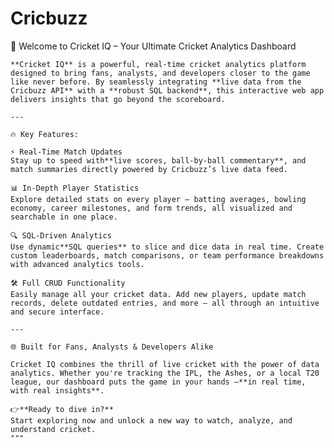 # Cricbuzz

 🏏 Welcome to Cricket IQ – Your Ultimate Cricket Analytics Dashboard

    **Cricket IQ** is a powerful, real-time cricket analytics platform designed to bring fans, analysts, and developers closer to the game like never before. By seamlessly integrating **live data from the Cricbuzz API** with a **robust SQL backend**, this interactive web app delivers insights that go beyond the scoreboard.

    ---

    🔥 Key Features:

    ⚡ Real-Time Match Updates
    Stay up to speed with**live scores, ball-by-ball commentary**, and match summaries directly powered by Cricbuzz’s live data feed.

    📊 In-Depth Player Statistics
    Explore detailed stats on every player – batting averages, bowling economy, career milestones, and form trends, all visualized and searchable in one place.

    🔍 SQL-Driven Analytics
    Use dynamic**SQL queries** to slice and dice data in real time. Create custom leaderboards, match comparisons, or team performance breakdowns with advanced analytics tools.

    🛠️ Full CRUD Functionality
    Easily manage all your cricket data. Add new players, update match records, delete outdated entries, and more – all through an intuitive and secure interface.

    ---

    🌐 Built for Fans, Analysts & Developers Alike

    Cricket IQ combines the thrill of live cricket with the power of data analytics. Whether you're tracking the IPL, the Ashes, or a local T20 league, our dashboard puts the game in your hands —**in real time, with real insights**.

    👉**Ready to dive in?**
    Start exploring now and unlock a new way to watch, analyze, and understand cricket.
    """
